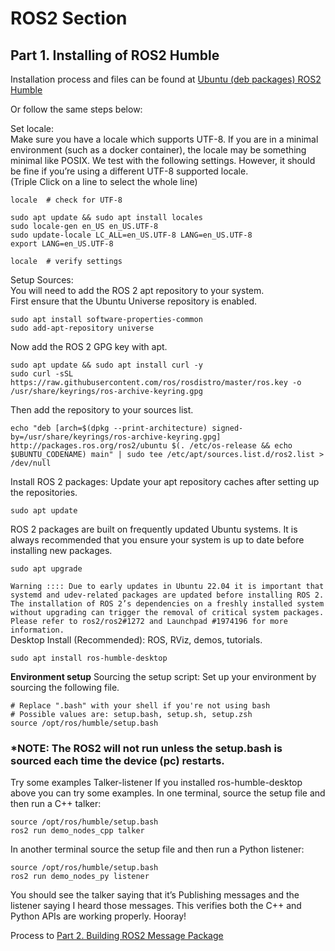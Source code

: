 # ROS2 Section
## Part 1. Installing of ROS2 Humble
Installation process and files can be found at [Ubuntu (deb packages) ROS2 Humble](https://docs.ros.org/en/humble/Installation/Ubuntu-Install-Debs.html)

Or follow the same steps below:<br />

Set locale:<br />
Make sure you have a locale which supports UTF-8. If you are in a minimal environment (such as a docker container), the locale may be something minimal like POSIX. We test with the following settings. However, it should be fine if you’re using a different UTF-8 supported locale.<br />
(Triple Click on a line to select the whole line) <br />

```
locale  # check for UTF-8

sudo apt update && sudo apt install locales
sudo locale-gen en_US en_US.UTF-8
sudo update-locale LC_ALL=en_US.UTF-8 LANG=en_US.UTF-8
export LANG=en_US.UTF-8

locale  # verify settings
```

Setup Sources:<br />
You will need to add the ROS 2 apt repository to your system.<br />
First ensure that the Ubuntu Universe repository is enabled.<br />
```
sudo apt install software-properties-common
sudo add-apt-repository universe
```
Now add the ROS 2 GPG key with apt.
```
sudo apt update && sudo apt install curl -y
sudo curl -sSL https://raw.githubusercontent.com/ros/rosdistro/master/ros.key -o /usr/share/keyrings/ros-archive-keyring.gpg
```
Then add the repository to your sources list.
```
echo "deb [arch=$(dpkg --print-architecture) signed-by=/usr/share/keyrings/ros-archive-keyring.gpg] http://packages.ros.org/ros2/ubuntu $(. /etc/os-release && echo $UBUNTU_CODENAME) main" | sudo tee /etc/apt/sources.list.d/ros2.list > /dev/null
```
Install ROS 2 packages:
Update your apt repository caches after setting up the repositories.
```
sudo apt update
```
ROS 2 packages are built on frequently updated Ubuntu systems. It is always recommended that you ensure your system is up to date before installing new packages.
```
sudo apt upgrade
```
`
Warning ::::
Due to early updates in Ubuntu 22.04 it is important that systemd and udev-related packages are updated before installing ROS 2. The installation of ROS 2’s dependencies on a freshly installed system without upgrading can trigger the removal of critical system packages.
Please refer to ros2/ros2#1272 and Launchpad #1974196 for more information.
` 
<br />
Desktop Install (Recommended): ROS, RViz, demos, tutorials.
```
sudo apt install ros-humble-desktop
```

**Environment setup**
Sourcing the setup script:
Set up your environment by sourcing the following file.
```
# Replace ".bash" with your shell if you're not using bash
# Possible values are: setup.bash, setup.sh, setup.zsh
source /opt/ros/humble/setup.bash
```
### *NOTE: The ROS2 will not run unless the setup.bash is sourced each time the device (pc) restarts.

Try some examples
Talker-listener
If you installed ros-humble-desktop above you can try some examples.
In one terminal, source the setup file and then run a C++ talker:
```
source /opt/ros/humble/setup.bash
ros2 run demo_nodes_cpp talker
```
In another terminal source the setup file and then run a Python listener:
```
source /opt/ros/humble/setup.bash
ros2 run demo_nodes_py listener
```
You should see the talker saying that it’s Publishing messages and the listener saying I heard those messages. This verifies both the C++ and Python APIs are working properly. Hooray!

Process to [Part 2. Building ROS2 Message Package](https://github.com/matsive/Unity_Robotics_ROS2/blob/main/Documentation/ROS2%20Section/Part%202.%20Building%20ROS2%20Message%20Package.md)
